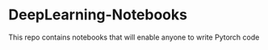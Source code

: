 # DeepLearning-Notebooks
This repo contains notebooks that will enable anyone to write Pytorch code
